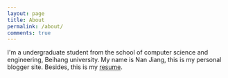 ```yaml
---
layout: page
title: About
permalink: /about/
comments: true
---
```


I'm a undergraduate student from the school of computer science and engineering, Beihang university. My name is Nan Jiang, this is my personal blogger site. Besides, this is my [resume](https://github.com/jiangnanhugo/Resume/blob/master/resume-EN.pdf).
